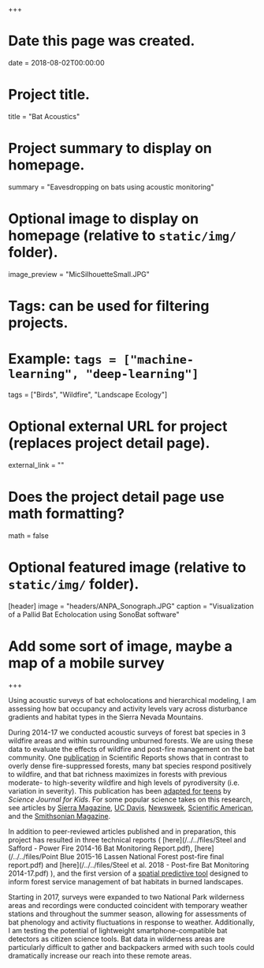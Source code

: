 +++
# Date this page was created.
date = 2018-08-02T00:00:00

# Project title.
title = "Bat Acoustics"

# Project summary to display on homepage.
summary = "Eavesdropping on bats using acoustic monitoring"

# Optional image to display on homepage (relative to `static/img/` folder).
image_preview = "MicSilhouetteSmall.JPG"

# Tags: can be used for filtering projects.
# Example: `tags = ["machine-learning", "deep-learning"]`
tags = ["Birds", "Wildfire", "Landscape Ecology"]

# Optional external URL for project (replaces project detail page).
external_link = ""

# Does the project detail page use math formatting?
math = false

# Optional featured image (relative to `static/img/` folder).
[header]
image = "headers/ANPA_Sonograph.JPG"
caption = "Visualization of a Pallid Bat Echolocation using SonoBat software"

# Add some sort of image, maybe a map of a mobile survey
+++

Using acoustic surveys of bat echolocations and hierarchical modeling, I am assessing how bat occupancy and activity levels vary across disturbance gradients and habitat types in the Sierra Nevada Mountains. 

During 2014-17 we conducted acoustic surveys of forest bat species in 3 wildfire areas and within surrounding unburned forests. We are using these data to evaluate the effects of wildfire and post-fire management on the bat community. One [publication](https://www.nature.com/articles/s41598-019-52875-2) in Scientific Reports shows that in contrast to overly dense fire-suppressed forests, many bat species respond positively to wildfire, and that bat richness maximizes in forests with previous moderate- to high-severity wildfire and high levels of pyrodiversity (i.e. variation in severity). This publication has been [adapted for teens](https://sciencejournalforkids.org/wp-content/uploads/2020/05/ca_bats_article.pdf) by *Science Journal for Kids*. For some popular science takes on this research, see articles by [Sierra Magazine](https://www.sierraclub.org/sierra/song-bats-and-fire-climate-change-white-nose), [UC Davis](https://climatechange.ucdavis.edu/news/bats-may-benefit-from-wildfire/),  [Newsweek](https://www.newsweek.com/bats-sierra-nevada-adapted-fire-thriving-forests-burn-1475742),  [Scientific American](https://www.scientificamerican.com/article/burned-habitats-benefit-bats/), and the [Smithsonian Magazine](https://www.smithsonianmag.com/smart-news/california-bats-do-better-pyro-diverse-forests-180974388/).  

In addition to peer-reviewed articles published and in preparation, this project has resulted in three technical reports ( [here](/../../files/Steel and Safford - Power Fire 2014-16 Bat Monitoring Report.pdf), [here](/../../files/Point Blue 2015-16 Lassen National Forest post-fire final report.pdf) and [here](/../../files/Steel et al. 2018 - Post-fire Bat Monitoring 2014-17.pdf) ), and the first version of a [spatial predictive tool](/../../files/FIRE-BAT_manual_v1.0.pdf) designed to inform forest service management of bat habitats in burned landscapes. 

Starting in 2017, surveys were expanded to two National Park wilderness areas and recordings were conducted coincident with temporary weather stations and throughout the summer season, allowing for assessments of bat phenology and activity fluctuations in response to weather. Additionally, I am testing the potential of lightweight smartphone-compatible bat detectors as citizen science tools. Bat data in wilderness areas are particularly difficult to gather and backpackers armed with such tools could dramatically increase our reach into these remote areas.  


